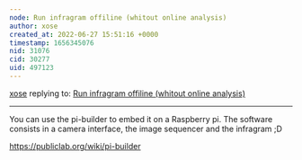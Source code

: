 ```yaml
---
node: Run infragram offiline (whitout online analysis)
author: xose
created_at: 2022-06-27 15:51:16 +0000
timestamp: 1656345076
nid: 31076
cid: 30277
uid: 497123
---
```




[xose](../profile/xose) replying to: [Run infragram offiline (whitout online analysis)](../notes/elucasfreitas/06-19-2022/run-infragram-offiline-whitout-online-analysis)

----
You can use the pi-builder to embed it on a Raspberry pi. The software consists in a camera interface, the image sequencer and the infragram ;D

https://publiclab.org/wiki/pi-builder